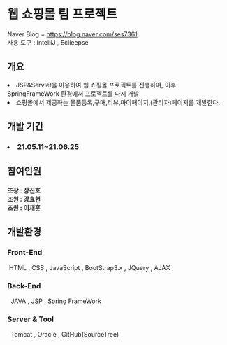 # 웹 쇼핑몰 팀 프로젝트
Naver Blog = https://blog.naver.com/ses7361
<br>
사용 도구 : IntelliJ , Eclieepse <br>
<h2>개요</h2>
<li>JSP&Servlet을 이용하여 웹 쇼핑몰 프로젝트를 진행하며, 
이후 SpringFrameWork 환경에서 프로젝트를 다시 개발</li>
<li>쇼핑몰에서 제공하는 물품등록,구매,리뷰,마이페이지,(관리자)페이지를 개발한다.</li>

<h2>개발 기간</h2>
<h3><li>21.05.11~21.06.25</li></h3>

<h2>참여인원</h2>
<h4>
조장 :  장진호 <br>
조원 :  강효현<br>
조원 :  이재훈
</h4>


<h2>개발환경</h2>
<h3>Front-End</h3>
&nbsp;HTML , CSS , JavaScript , BootStrap3.x , JQuery , AJAX
<h3>Back-End</h3>
&nbsp; JAVA , JSP , Spring FrameWork
<h3>Server & Tool</h3>
&nbsp; Tomcat , Oracle , GitHub(SourceTree)








